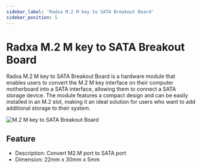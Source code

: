 ```yaml
---
sidebar_label: 'Radxa M.2 M key to SATA Breakout Board'
sidebar_position: 5
---
```


# Radxa M.2 M key to SATA Breakout Board

Radxa M.2 M key to SATA Breakout Board is a hardware module that enables users to convert the M.2 M key interface on their computer motherboard into a SATA interface, allowing them to connect a SATA storage device. The module features a compact design and can be easily installed in an M.2 slot, making it an ideal solution for users who want to add additional storage to their system.  

![M.2 M key to SATA Breakout Board](/img/accessories/m2m-to-sata-1.webp)

## Feature
- Description: Convert M2.M port to SATA port   
- Dimension: 22mm x 30mm x 5mm  